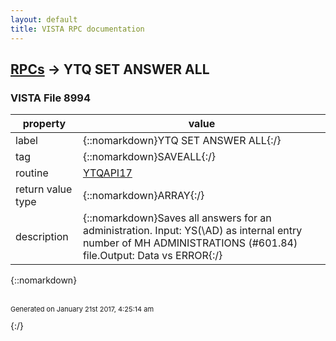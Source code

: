 ```yaml
---
layout: default
title: VISTA RPC documentation
---
```




## [RPCs](TableOfContent.md) &#8594; YTQ SET ANSWER ALL 



### VISTA File 8994 


 property | value 
--- | --- 
 label | {::nomarkdown}YTQ SET ANSWER ALL{:/}
 tag | {::nomarkdown}SAVEALL{:/}
 routine | [YTQAPI17](http://code.osehra.org/dox/Routine_YTQAPI17_source.html)
 return value type | {::nomarkdown}ARRAY{:/}
 description | {::nomarkdown}Saves all answers for an administration. Input: YS(\AD\) as internal entry number of MH ADMINISTRATIONS (#601.84) file.Output: Data vs ERROR{:/}

{::nomarkdown} <br/><br/><p style="font-size: 11px">Generated on January 21st 2017, 4:25:14 am</p>{:/}